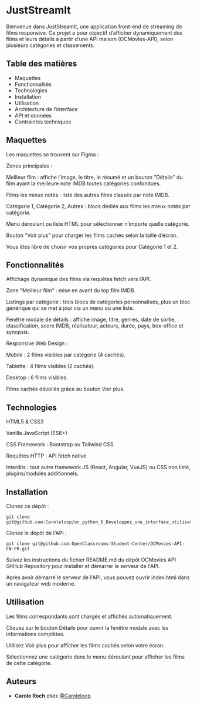 # JustStreamIt

Bienvenue dans JustStreamIt, une application front-end de streaming de films responsive. Ce projet a pour objectif d’afficher dynamiquement des films et leurs détails à partir d’une API maison (OCMovies-API), selon plusieurs catégories et classements.

## Table des matières

- Maquettes
- Fonctionnalités
- Technologies
- Installation
- Utilisation
- Architecture de l’interface
- API et données
- Contraintes techniques

## Maquettes

Les maquettes se trouvent sur Figma :

Zones principales :

Meilleur film : affiche l’image, le titre, le résumé et un bouton "Détails" du film ayant la meilleure note IMDB toutes catégories confondues.

Films les mieux notés : liste des autres films classés par note IMDB.

Catégorie 1, Catégorie 2, Autres : blocs dédiés aux films les mieux notés par catégorie.

Menu déroulant ou liste HTML pour sélectionner n’importe quelle catégorie.

Bouton "Voir plus" pour charger les films cachés selon la taille d’écran.

Vous êtes libre de choisir vos propres catégories pour Catégorie 1 et 2.

## Fonctionnalités

Affichage dynamique des films via requêtes fetch vers l’API.

Zone "Meilleur film" : mise en avant du top film IMDB.

Listings par catégorie : trois blocs de catégories personnalisés, plus un bloc générique qui se met à jour via un menu ou une liste.

Fenêtre modale de détails : affiche image, titre, genres, date de sortie, classification, score IMDB, réalisateur, acteurs, durée, pays, box-office et synopsis.

Responsive Web Design :

Mobile : 2 films visibles par catégorie (4 cachés).

Tablette : 4 films visibles (2 cachés).

Desktop : 6 films visibles.

Films cachés dévoilés grâce au bouton Voir plus.

## Technologies

HTML5 & CSS3

Vanilla JavaScript (ES6+)

CSS Framework : Bootstrap ou Tailwind CSS

Requêtes HTTP : API fetch native

Interdits : tout autre framework JS (React, Angular, VueJS) ou CSS non listé, plugins/modules additionnels.

## Installation

Clonez ce dépôt :

    git clone git@github.com:Caroleloop/oc_python_6_Developpez_une_interface_utilisateur_pour_une_application_web_Python.git

Clonez le dépôt de l'API :

    git clone git@github.com:OpenClassrooms-Student-Center/OCMovies-API-EN-FR.git

Suivez les instructions du fichier README.md du dépôt OCMovies API GitHub Repository pour installer et démarrer le serveur de l'API.

Après avoir démarré le serveur de l'API, vous pouvez ouvrir index.html dans un navigateur web moderne.

## Utilisation

Les films correspondants sont chargés et affichés automatiquement.

Cliquez sur le bouton Détails pour ouvrir la fenêtre modale avec les informations complètes.

Utilisez Voir plus pour afficher les films cachés selon votre écran.

Sélectionnez une catégorie dans le menu déroulant pour afficher les films de cette catégorie.

## Auteurs

- **Carole Roch** _alias_ [@Caroleloop](https://github.com/Caroleloop)
